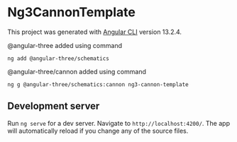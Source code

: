 # Ng3CannonTemplate

This project was generated with [Angular CLI](https://github.com/angular/angular-cli) version 13.2.4.

@angular-three added using command

`ng add @angular-three/schematics`

@angular-three/cannon added using command

`ng g @angular-three/schematics:cannon ng3-cannon-template`

## Development server

Run `ng serve` for a dev server. Navigate to `http://localhost:4200/`. The app will automatically reload if you change any of the source files.

